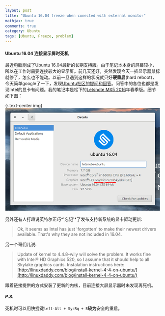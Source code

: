 ```yaml
---
layout: post
title: "Ubuntu 16.04 freeze when conected with external monitor"
mathjax: true
comments: true
category: Ubuntu
tags: [Ubuntu, Freeze, problem]
---
```


#### Ubuntu 16.04 连接显示屏时死机

  最近电脑刷成了Ubuntu 16.04最新的长期支持版。由于笔记本本身的屏幕较小，所以在工作时需要连接较大的显示屏。前几天还好，突然发现今天一插显示器鼠标就停了，怎么也不能动。以前一旦遇到这样的状况就只好**硬重启**(hard reboot)，今天简单google了一下，发现[Ubuntu社区的提问和回答](http://askubuntu.com/questions/762373/laptop-freezes-after-connecting-external-monitor-since-16-04-update)。问答中的各位也都是发现Intel的显卡有问题。我的笔记本是松下的[Letsnote MX5 2016](http://panasonic.jp/pc/products/mx5h/)年春季版。细节如下图：
  
{:.text-center img}
![details](/image/Details_001.png)

另外还有人打趣说英特尔正巧*'忘记'*了发布支持新系统的显卡驱动更新:  
<blockquote class="style1">
Ok, it seems as Intel has just 'forgotten' to make their newest drivers available. That's why they are not included in 16.04. 
</blockquote>

另一个哥们儿说:  


>Update of kernel to 4.4.8-wily will solve the problem. It works fine with Intel® HD Graphics 520, so I assume that it should help to all Skylake graphics cards. Instalation instructions here:
[http://linuxdaddy.com/blog/install-kernel-4-4-on-ubuntu/](http://linuxdaddy.com/blog/install-kernel-4-4-on-ubuntu/)

跟着链接提供的方式安装了更新的内核，目前连接大屏显示器时未发现再死机。


#### _P.S._
 死机时可以用快捷键`left-Alt + SysRq + B`**较为**安全的重启。